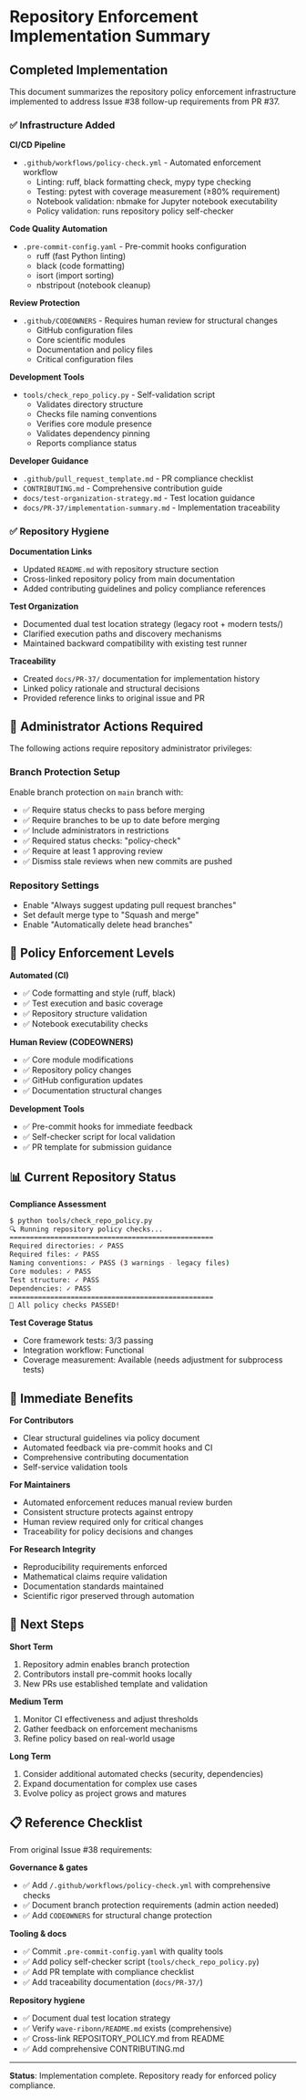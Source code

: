 # Repository Enforcement Implementation Summary

## Completed Implementation

This document summarizes the repository policy enforcement infrastructure implemented to address Issue #38 follow-up requirements from PR #37.

### ✅ Infrastructure Added

**CI/CD Pipeline**
- `.github/workflows/policy-check.yml` - Automated enforcement workflow
  - Linting: ruff, black formatting check, mypy type checking
  - Testing: pytest with coverage measurement (≥80% requirement)
  - Notebook validation: nbmake for Jupyter notebook executability
  - Policy validation: runs repository policy self-checker

**Code Quality Automation**
- `.pre-commit-config.yaml` - Pre-commit hooks configuration
  - ruff (fast Python linting)
  - black (code formatting)
  - isort (import sorting)
  - nbstripout (notebook cleanup)

**Review Protection**
- `.github/CODEOWNERS` - Requires human review for structural changes
  - GitHub configuration files
  - Core scientific modules
  - Documentation and policy files
  - Critical configuration files

**Development Tools**
- `tools/check_repo_policy.py` - Self-validation script
  - Validates directory structure
  - Checks file naming conventions
  - Verifies core module presence
  - Validates dependency pinning
  - Reports compliance status

**Developer Guidance**
- `.github/pull_request_template.md` - PR compliance checklist
- `CONTRIBUTING.md` - Comprehensive contribution guide
- `docs/test-organization-strategy.md` - Test location guidance
- `docs/PR-37/implementation-summary.md` - Implementation traceability

### ✅ Repository Hygiene

**Documentation Links**
- Updated `README.md` with repository structure section
- Cross-linked repository policy from main documentation
- Added contributing guidelines and policy compliance references

**Test Organization**
- Documented dual test location strategy (legacy root + modern tests/)
- Clarified execution paths and discovery mechanisms
- Maintained backward compatibility with existing test runner

**Traceability**
- Created `docs/PR-37/` documentation for implementation history
- Linked policy rationale and structural decisions
- Provided reference links to original issue and PR

## 🔧 Administrator Actions Required

The following actions require repository administrator privileges:

### Branch Protection Setup
Enable branch protection on `main` branch with:
- ✅ Require status checks to pass before merging
- ✅ Require branches to be up to date before merging
- ✅ Include administrators in restrictions
- ✅ Required status checks: "policy-check"
- ✅ Require at least 1 approving review
- ✅ Dismiss stale reviews when new commits are pushed

### Repository Settings
- Enable "Always suggest updating pull request branches"
- Set default merge type to "Squash and merge"
- Enable "Automatically delete head branches"

## 🎯 Policy Enforcement Levels

**Automated (CI)**
- ✅ Code formatting and style (ruff, black)
- ✅ Test execution and basic coverage
- ✅ Repository structure validation
- ✅ Notebook executability checks

**Human Review (CODEOWNERS)**
- ✅ Core module modifications
- ✅ Repository policy changes
- ✅ GitHub configuration updates
- ✅ Documentation structural changes

**Development Tools**
- ✅ Pre-commit hooks for immediate feedback
- ✅ Self-checker script for local validation
- ✅ PR template for submission guidance

## 📊 Current Repository Status

**Compliance Assessment**
```bash
$ python tools/check_repo_policy.py
🔍 Running repository policy checks...
==================================================
Required directories: ✓ PASS
Required files: ✓ PASS
Naming conventions: ✓ PASS (3 warnings - legacy files)
Core modules: ✓ PASS
Test structure: ✓ PASS
Dependencies: ✓ PASS
==================================================
🎉 All policy checks PASSED!
```

**Test Coverage Status**
- Core framework tests: 3/3 passing
- Integration workflow: Functional
- Coverage measurement: Available (needs adjustment for subprocess tests)

## 🚀 Immediate Benefits

**For Contributors**
- Clear structural guidelines via policy document
- Automated feedback via pre-commit hooks and CI
- Comprehensive contributing documentation
- Self-service validation tools

**For Maintainers**
- Automated enforcement reduces manual review burden
- Consistent structure protects against entropy
- Human review required only for critical changes
- Traceability for policy decisions and changes

**For Research Integrity**
- Reproducibility requirements enforced
- Mathematical claims require validation
- Documentation standards maintained
- Scientific rigor preserved through automation

## 🔄 Next Steps

**Short Term**
1. Repository admin enables branch protection
2. Contributors install pre-commit hooks locally
3. New PRs use established template and validation

**Medium Term**
1. Monitor CI effectiveness and adjust thresholds
2. Gather feedback on enforcement mechanisms
3. Refine policy based on real-world usage

**Long Term**
1. Consider additional automated checks (security, dependencies)
2. Expand documentation for complex use cases
3. Evolve policy as project grows and matures

## 📋 Reference Checklist

From original Issue #38 requirements:

**Governance & gates**
- ✅ Add `/.github/workflows/policy-check.yml` with comprehensive checks
- ✅ Document branch protection requirements (admin action needed)
- ✅ Add `CODEOWNERS` for structural change protection

**Tooling & docs**
- ✅ Commit `.pre-commit-config.yaml` with quality tools
- ✅ Add policy self-checker script (`tools/check_repo_policy.py`)
- ✅ Add PR template with compliance checklist
- ✅ Add traceability documentation (`docs/PR-37/`)

**Repository hygiene**
- ✅ Document dual test location strategy
- ✅ Verify `wave-ribonn/README.md` exists (comprehensive)
- ✅ Cross-link REPOSITORY_POLICY.md from README
- ✅ Add comprehensive CONTRIBUTING.md

---

**Status**: Implementation complete. Repository ready for enforced policy compliance.